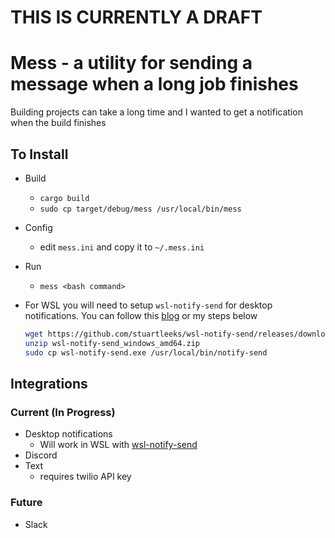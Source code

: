 # THIS IS CURRENTLY A DRAFT
# Mess - a utility for sending a message when a long job finishes

Building projects can take a long time and I wanted to get a notification when the build finishes

## To Install

- Build
    - `cargo build`
    - `sudo cp target/debug/mess /usr/local/bin/mess`
- Config
    - edit `mess.ini` and copy it to `~/.mess.ini`
- Run
    - `mess <bash command>`
- For WSL you will need to setup `wsl-notify-send` for desktop notifications. You can follow this [blog](https://stuartleeks.com/posts/wsl-github-cli-windows-notifications-part-1/) or my steps below

    ```bash
    wget https://github.com/stuartleeks/wsl-notify-send/releases/download/v0.1.871612270/wsl-notify-send_windows_amd64.zip
    unzip wsl-notify-send_windows_amd64.zip
    sudo cp wsl-notify-send.exe /usr/local/bin/notify-send
    ```

## Integrations

### Current (In Progress)

- Desktop notifications
    - Will work in WSL with [wsl-notify-send](https://github.com/stuartleeks/wsl-notify-send)
- Discord
- Text
    - requires twilio API key

### Future

- Slack
